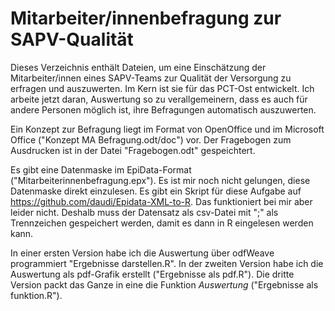 # Mitarbeiter/innenbefragung zur SAPV-Qualität

Dieses Verzeichnis enthält Dateien, um eine Einschätzung der Mitarbeiter/innen eines SAPV-Teams zur Qualität der Versorgung zu erfragen und auszuwerten. Im Kern ist sie für das PCT-Ost entwickelt. Ich arbeite jetzt daran, Auswertung so zu verallgemeinern, dass es auch für andere Personen möglich ist, ihre Befragungen automatisch auszuwerten.

Ein Konzept zur Befragung liegt im Format von OpenOffice und im Microsoft Office ("Konzept MA Befragung.odt/doc") vor. Der Fragebogen zum Ausdrucken ist in der Datei "Fragebogen.odt" gespeichtert.

Es gibt eine Datenmaske im EpiData-Format ("Mitarbeiterinnenbefragung.epx"). Es ist mir noch nicht gelungen, diese Datenmaske direkt einzulesen. Es gibt ein Skript für diese Aufgabe auf https://github.com/daudi/Epidata-XML-to-R. Das funktioniert bei mir aber leider nicht. Deshalb muss der Datensatz als csv-Datei mit ";" als Trennzeichen gespeichert werden, damit es dann in R eingelesen werden kann.

In einer ersten Version habe ich die Auswertung über odfWeave programmiert "Ergebnisse darstellen.R". In der zweiten Version habe ich die Auswertung als pdf-Grafik erstellt ("Ergebnisse als pdf.R"). Die dritte Version packt das Ganze in eine die Funktion *Auswertung* ("Ergebnisse als funktion.R").
